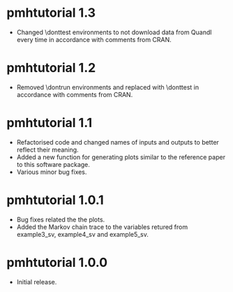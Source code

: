 # pmhtutorial 1.3
* Changed \donttest environments to not download data from Quandl every time in accordance with comments from CRAN.

# pmhtutorial 1.2
* Removed \dontrun environments and replaced with \donttest in accordance with comments from CRAN.

# pmhtutorial 1.1
* Refactorised code and changed names of inputs and outputs to better reflect their meaning.
* Added a new function for generating plots similar to the reference paper to this software package.
* Various minor bug fixes.

# pmhtutorial 1.0.1
* Bug fixes related the the plots.
* Added the Markov chain trace to the variables
  retured from example3_sv, example4_sv and
  example5_sv.

# pmhtutorial 1.0.0
* Initial release.
